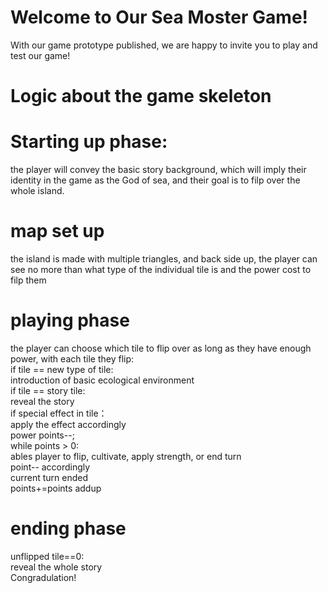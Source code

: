 # Welcome to Our Sea Moster Game!
With our game prototype published, we are happy to invite you to play and test our game!

# Logic about the game skeleton
  # Starting up phase:
  
  the player will convey the basic story background, which will imply their identity in the game as the God of sea, and their goal is to filp over the whole island.

  # map set up

  the island is made with multiple triangles, and back side up, the player can see no more than what type of the individual tile is and the power cost to filp them

  # playing phase

  the player can choose which tile to flip over as long as they have enough power, with each tile they flip:<br />
    if tile == new type of tile:<br />
      introduction of basic ecological environment<br />
    if tile == story tile:<br />
      reveal the story<br />
    if special effect in tile：<br />
      apply the effect accordingly<br />
  power points--;<br />
  while points > 0:<br />
    ables player to flip, cultivate, apply strength, or end turn<br />
    point-- accordingly<br />
  current turn ended<br />
  points+=points addup<br />

  # ending phase<br />
  unflipped tile==0:<br />
    reveal the whole story<br />
    Congradulation!
    
